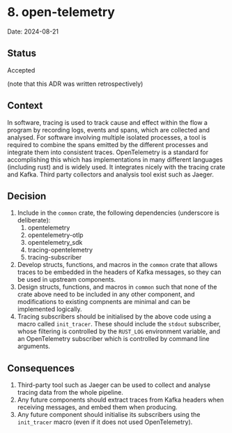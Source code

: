 # 8. open-telemetry

Date: 2024-08-21

## Status

Accepted

(note that this ADR was written retrospectively)

## Context

In software, tracing is used to track cause and effect within the flow a program by recording logs, events and spans, which are collected and analysed.
For software involving multiple isolated processes, a tool is required to combine the spans emitted by the different processes and integrate them into consistent traces. OpenTelemetry is a standard for accomplishing this which has implementations in many different languages (including rust) and is widely used.
It integrates nicely with the tracing crate and Kafka. Third party collectors and analysis tool exist such as Jaeger.

## Decision

1. Include in the `common` crate, the following dependencies (underscore is deliberate):
    1. opentelemetry
    2. opentelemetry-otlp
    3. opentelemetry_sdk
    4. tracing-opentelemetry
    5. tracing-subscriber
2. Develop structs, functions, and macros in the `common` crate that allows traces to be embedded in the headers of Kafka messages, so they can be used in upstream components.
3. Design structs, functions, and macros in `common` such that none of the crate above need to be included in any other component, and modifications to existing compnents are minimal and can be implemented logically.
4. Tracing subscribers should be initialised by the above code using a macro called `init_tracer`. These should include the `stdout` subscriber, whose filtering is controlled by the `RUST_LOG` environment variable, and an OpenTelemetry subscriber which is controlled by command line arguments.

## Consequences

1. Third-party tool such as Jaeger can be used to collect and analyse tracing data from the whole pipeline.
2. Any future components should extract traces from Kafka headers when receiving messages, and embed them when producing.
3. Any future component should initialise its subscribers using the `init_tracer` macro (even if it does not used OpenTelemetry).